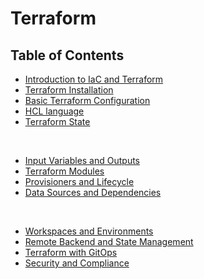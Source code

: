 # Terraform

## Table of Contents
- [Introduction to IaC and Terraform](./introduction.md)
- [Terraform Installation](./installation.md)
- [Basic Terraform Configuration](#basic-terraform-configuration)
- [HCL language](#hcl-language)
- [Terraform State](#terraform-state)

<br/>

- [Input Variables and Outputs](#input-variables-and-outputs)
- [Terraform Modules](#terraform-modules)
- [Provisioners and Lifecycle](#provisioners-and-lifecycle)
- [Data Sources and Dependencies](#data-sources-and-dependencies)

<br/>

- [Workspaces and Environments](#workspaces-and-environments)
- [Remote Backend and State Management](#remote-backend-and-state-management)
- [Terraform with GitOps](#terraform-with-gitops)
- [Security and Compliance](#security-and-compliance)
